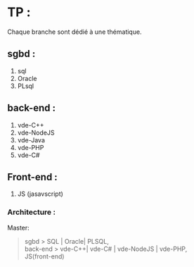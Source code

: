 # TP :

Chaque branche  sont dédié à une thématique.

## sgbd :
1. sql 
2. Oracle
3. PLsql

## back-end : 
1. vde-C++  
2. vde-NodeJS  
3. vde-Java  
4. vde-PHP  
5. vde-C#  

## Front-end : 

1. JS (jasavscript)

### Architecture : 

Master: 
 > sgbd > SQL | Oracle| PLSQL,  
 > back-end > vde-C++| vde-C# | vde-NodeJS | vde-PHP,   
 > JS(front-end)   
